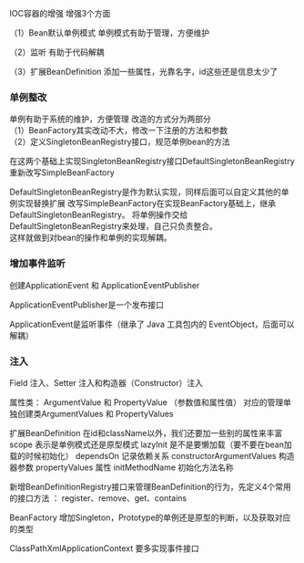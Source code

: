 IOC容器的增强
增强3个方面 

（1）Bean默认单例模式
单例模式有助于管理，方便维护

（2）监听
有助于代码解耦

（3）扩展BeanDefinition
添加一些属性，光靠名字，id这些还是信息太少了



### 单例整改
单例有助于系统的维护，方便管理
改造的方式分为两部分<br>
（1）BeanFactory其实改动不大，修改一下注册的方法和参数<br>
（2）定义SingletonBeanRegistry接口，规范单例bean的方法

在这两个基础上实现SingletonBeanRegistry接口DefaultSingletonBeanRegistry
重新改写SimpleBeanFactory<br>


DefaultSingletonBeanRegistry是作为默认实现，同样后面可以自定义其他的单例实现替换扩展
改写SimpleBeanFactory在实现BeanFactory基础上，继承DefaultSingletonBeanRegistry。
将单例操作交给DefaultSingletonBeanRegistry来处理，自己只负责整合。<br>
这样就做到对bean的操作和单例的实现解耦。

### 增加事件监听
创建ApplicationEvent 和 ApplicationEventPublisher

ApplicationEventPublisher是一个发布接口

ApplicationEvent是监听事件（继承了 Java 工具包内的 EventObject，后面可以解耦）

### 注入
Field 注入、Setter 注入和构造器（Constructor）注入

属性类： ArgumentValue 和 PropertyValue  （参数值和属性值）
对应的管理单独创建类ArgumentValues 和 PropertyValues


扩展BeanDefinition
在id和className以外，我们还要加一些别的属性来丰富
scope 表示是单例模式还是原型模式
lazyInit 是不是要懒加载（要不要在bean加载的时候初始化）
dependsOn 记录依赖关系
constructorArgumentValues 构造器参数
propertyValues 属性
initMethodName 初始化方法名称

新增BeanDefinitionRegistry接口来管理BeanDefinition的行为，先定义4个常用的接口方法
： register、remove、get、contains

BeanFactory 增加Singleton，Prototype的单例还是原型的判断，以及获取对应的类型

ClassPathXmlApplicationContext 要多实现事件接口